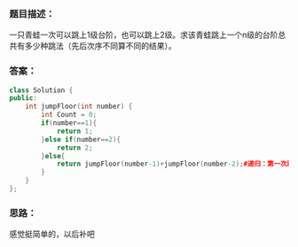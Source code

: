 ### 题目描述：
一只青蛙一次可以跳上1级台阶，也可以跳上2级。求该青蛙跳上一个n级的台阶总共有多少种跳法（先后次序不同算不同的结果）。
### 答案：
```C++
class Solution {
public:
    int jumpFloor(int number) {
        int Count = 0;
        if(number==1){
            return 1;
        }else if(number==2){
            return 2;
        }else{
            return jumpFloor(number-1)+jumpFloor(number-2);#递归：第一次跳跃是1步和第以次跳跃是2步的两种情况
        }
    }
};
```
### 思路：
感觉挺简单的，以后补吧
